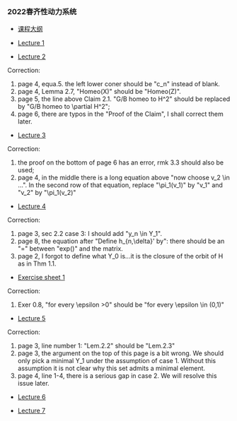##  

### 2022春齐性动力系统


- [课程大纲](https://runlinzhang.github.io/2022齐性动力系统课程大纲.pdf?raw=true)

- [Lecture 1](https://runlinzhang.github.io/Lec1.pdf?raw=true)

- [Lecture 2](https://runlinzhang.github.io/Lec2.pdf?raw=true)

Correction:
1. page 4, equa.5. the left lower coner should be "c_n" instead of blank. 
2. page 4, Lemma 2.7, "Homeo(X)" should be "Homeo(Z)".
3. page 5, the line above Claim 2.1. "G/B homeo to H^2" should be replaced by "G/B homeo to \partial H^2";
4. page 6, there are typos in the "Proof of the Claim", I shall correct them later.

- [Lecture 3](https://runlinzhang.github.io/Lec3.pdf?raw=true)

Correction:
1. the proof on the bottom of page 6 has an error, rmk 3.3 should also be used;
2. page 4, in the middle there is a long equation above "now choose v_2 \in ...". In the second row of that equation, replace "\pi_1(v_1)" by "v_1" and "v_2" by "\pi_1(v_2)"

- [Lecture 4](https://runlinzhang.github.io/Lec4.pdf?raw=true)

Correction:
1. page 3, sec 2.2 case 3: I should add "y_n \in Y_1".
2. page 8, the equation after "Define h_{n,\delta}' by": there should be an "=" between "exp()" and the matrix.
3. page 2, I forgot to define what Y_0 is...it is the closure of the orbit of H as in Thm 1.1.

- [Exercise sheet 1](https://runlinzhang.github.io/EXER_1.pdf?raw=true)

Correction:
1. Exer 0.8, "for every \epsilon >0" should be "for every \epsilon \in (0,1)"

- [Lecture 5](https://runlinzhang.github.io/Lec5.pdf?raw=true)

Correction:
1. page 3, line number 1: "Lem.2.2" should be "Lem.2.3"
2. page 3, the argument on the top of this page is a bit wrong. We should only pick a minimal Y_1 under the assumption of case 1. Without this assumption it is not clear why this set admits a minimal element. 
3. page 4, line 1-4, there is a serious gap in case 2. We will resolve this issue later.

- [Lecture 6](https://runlinzhang.github.io/Lec6.pdf?raw=true)

- [Lecture 7](https://runlinzhang.github.io/Lec7.pdf?raw=true)
